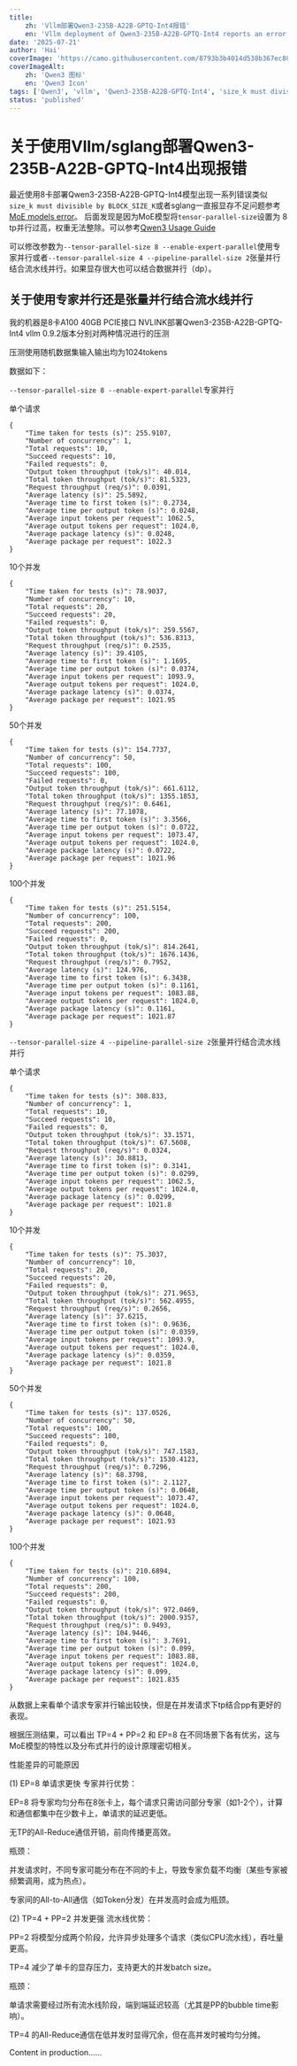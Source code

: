 ```yaml
---
title: 
    zh: 'Vllm部署Qwen3-235B-A22B-GPTQ-Int4报错'
    en: 'Vllm deployment of Qwen3-235B-A22B-GPTQ-Int4 reports an error.'
date: '2025-07-21'
author: 'Hai'
coverImage: 'https://camo.githubusercontent.com/8793b3b4014d538b367ec8819dcca85e79cb8d910c808fa7849e3cd85e2ebe79/68747470733a2f2f7169616e77656e2d7265732e6f73732d616363656c65726174652d6f766572736561732e616c6979756e63732e636f6d2f6c6f676f5f7177656e332e706e67'
coverImageAlt:
    zh: 'Qwen3 图标'
    en: 'Qwen3 Icon'
tags: ['Qwen3', 'vllm', 'Qwen3-235B-A22B-GPTQ-Int4', 'size_k must divisible by BLOCK_SIZE_K']
status: 'published'
---
```


<!-- Chinese Content -->
# 关于使用Vllm/sglang部署Qwen3-235B-A22B-GPTQ-Int4出现报错

最近使用8卡部署Qwen3-235B-A22B-GPTQ-Int4模型出现一系列错误类似`size_k must divisible by BLOCK_SIZE_K`或者sglang一直报显存不足问题参考[MoE models error](https://github.com/vllm-project/vllm/issues/17604)。
后面发现是因为MoE模型将`tensor-parallel-size`设置为 8 tp并行过高，权重无法整除。可以参考[Qwen3 Usage Guide](https://github.com/vllm-project/vllm/issues/17327)

可以修改参数为`--tensor-parallel-size 8 --enable-expert-parallel`使用专家并行或者`--tensor-parallel-size 4 --pipeline-parallel-size 2`张量并行结合流水线并行。如果显存很大也可以结合数据并行（dp）。

## 关于使用专家并行还是张量并行结合流水线并行

我的机器是8卡A100 40GB PCIE接口 NVLINK部署Qwen3-235B-A22B-GPTQ-Int4 vllm 0.9.2版本分别对两种情况进行的压测

压测使用随机数据集输入输出均为1024tokens

数据如下：

`--tensor-parallel-size 8 --enable-expert-parallel`专家并行

单个请求

```
{
    "Time taken for tests (s)": 255.9107,
    "Number of concurrency": 1,
    "Total requests": 10,
    "Succeed requests": 10,
    "Failed requests": 0,
    "Output token throughput (tok/s)": 40.014,
    "Total token throughput (tok/s)": 81.5323,
    "Request throughput (req/s)": 0.0391,
    "Average latency (s)": 25.5892,
    "Average time to first token (s)": 0.2734,
    "Average time per output token (s)": 0.0248,
    "Average input tokens per request": 1062.5,
    "Average output tokens per request": 1024.0,
    "Average package latency (s)": 0.0248,
    "Average package per request": 1022.3
}
```

10个并发

```
{
    "Time taken for tests (s)": 78.9037,
    "Number of concurrency": 10,
    "Total requests": 20,
    "Succeed requests": 20,
    "Failed requests": 0,
    "Output token throughput (tok/s)": 259.5567,
    "Total token throughput (tok/s)": 536.8313,
    "Request throughput (req/s)": 0.2535,
    "Average latency (s)": 39.4105,
    "Average time to first token (s)": 1.1695,
    "Average time per output token (s)": 0.0374,
    "Average input tokens per request": 1093.9,
    "Average output tokens per request": 1024.0,
    "Average package latency (s)": 0.0374,
    "Average package per request": 1021.95
}
```

50个并发

```
{
    "Time taken for tests (s)": 154.7737,
    "Number of concurrency": 50,
    "Total requests": 100,
    "Succeed requests": 100,
    "Failed requests": 0,
    "Output token throughput (tok/s)": 661.6112,
    "Total token throughput (tok/s)": 1355.1853,
    "Request throughput (req/s)": 0.6461,
    "Average latency (s)": 77.1078,
    "Average time to first token (s)": 3.3566,
    "Average time per output token (s)": 0.0722,
    "Average input tokens per request": 1073.47,
    "Average output tokens per request": 1024.0,
    "Average package latency (s)": 0.0722,
    "Average package per request": 1021.96
}
```

100个并发

```
{
    "Time taken for tests (s)": 251.5154,
    "Number of concurrency": 100,
    "Total requests": 200,
    "Succeed requests": 200,
    "Failed requests": 0,
    "Output token throughput (tok/s)": 814.2641,
    "Total token throughput (tok/s)": 1676.1436,
    "Request throughput (req/s)": 0.7952,
    "Average latency (s)": 124.976,
    "Average time to first token (s)": 6.3438,
    "Average time per output token (s)": 0.1161,
    "Average input tokens per request": 1083.88,
    "Average output tokens per request": 1024.0,
    "Average package latency (s)": 0.1161,
    "Average package per request": 1021.87
}
```


`--tensor-parallel-size 4 --pipeline-parallel-size 2`张量并行结合流水线并行

单个请求

```
{
    "Time taken for tests (s)": 308.833,
    "Number of concurrency": 1,
    "Total requests": 10,
    "Succeed requests": 10,
    "Failed requests": 0,
    "Output token throughput (tok/s)": 33.1571,
    "Total token throughput (tok/s)": 67.5608,
    "Request throughput (req/s)": 0.0324,
    "Average latency (s)": 30.8813,
    "Average time to first token (s)": 0.3141,
    "Average time per output token (s)": 0.0299,
    "Average input tokens per request": 1062.5,
    "Average output tokens per request": 1024.0,
    "Average package latency (s)": 0.0299,
    "Average package per request": 1021.8
}
```

10个并发

```
{
    "Time taken for tests (s)": 75.3037,
    "Number of concurrency": 10,
    "Total requests": 20,
    "Succeed requests": 20,
    "Failed requests": 0,
    "Output token throughput (tok/s)": 271.9653,
    "Total token throughput (tok/s)": 562.4955,
    "Request throughput (req/s)": 0.2656,
    "Average latency (s)": 37.6215,
    "Average time to first token (s)": 0.9636,
    "Average time per output token (s)": 0.0359,
    "Average input tokens per request": 1093.9,
    "Average output tokens per request": 1024.0,
    "Average package latency (s)": 0.0359,
    "Average package per request": 1021.8
}
```

50个并发

```
{
    "Time taken for tests (s)": 137.0526,
    "Number of concurrency": 50,
    "Total requests": 100,
    "Succeed requests": 100,
    "Failed requests": 0,
    "Output token throughput (tok/s)": 747.1583,
    "Total token throughput (tok/s)": 1530.4123,
    "Request throughput (req/s)": 0.7296,
    "Average latency (s)": 68.3798,
    "Average time to first token (s)": 2.1127,
    "Average time per output token (s)": 0.0648,
    "Average input tokens per request": 1073.47,
    "Average output tokens per request": 1024.0,
    "Average package latency (s)": 0.0648,
    "Average package per request": 1021.93
}
```

100个并发

```
{
    "Time taken for tests (s)": 210.6894,
    "Number of concurrency": 100,
    "Total requests": 200,
    "Succeed requests": 200,
    "Failed requests": 0,
    "Output token throughput (tok/s)": 972.0469,
    "Total token throughput (tok/s)": 2000.9357,
    "Request throughput (req/s)": 0.9493,
    "Average latency (s)": 104.9446,
    "Average time to first token (s)": 3.7691,
    "Average time per output token (s)": 0.099,
    "Average input tokens per request": 1083.88,
    "Average output tokens per request": 1024.0,
    "Average package latency (s)": 0.099,
    "Average package per request": 1021.835
}
```

从数据上来看单个请求专家并行输出较快，但是在并发请求下tp结合pp有更好的表现。

根据压测结果，可以看出 TP=4 + PP=2 和 EP=8 在不同场景下各有优劣，这与MoE模型的特性以及分布式并行的设计原理密切相关。

性能差异的可能原因

(1) EP=8 单请求更快
专家并行优势：  

EP=8 将专家均匀分布在8张卡上，每个请求只需访问部分专家（如1-2个），计算和通信都集中在少数卡上，单请求的延迟更低。  

无TP的All-Reduce通信开销，前向传播更高效。  

瓶颈：  

并发请求时，不同专家可能分布在不同的卡上，导致专家负载不均衡（某些专家被频繁调用，成为热点）。  

专家间的All-to-All通信（如Token分发）在并发高时会成为瓶颈。

(2) TP=4 + PP=2 并发更强
流水线优势：  

PP=2 将模型分成两个阶段，允许异步处理多个请求（类似CPU流水线），吞吐量更高。  

TP=4 减少了单卡的显存压力，支持更大的并发batch size。  

瓶颈：  

单请求需要经过所有流水线阶段，端到端延迟较高（尤其是PP的bubble time影响）。  

TP=4 的All-Reduce通信在低并发时显得冗余，但在高并发时被均匀分摊。

<!-- English Content -->

Content in production......